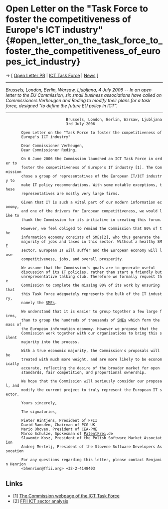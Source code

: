 # Open Letter on the \"Task Force to foster the competitiveness of Europe\'s ICT industry\" {#open_letter_on_the_task_force_to_foster_the_competitiveness_of_europes_ict_industry}

-\> \[ [ Open Letter PR](IctTaskForcePressRelease060704En "wikilink") \|
[ ICT Task Force](IctTaskForceEn "wikilink") \| [
News](SwpatcninoEn "wikilink") \]

------------------------------------------------------------------------

*Brussels, London, Berlin, Warsaw, Ljubljana, 4 July 2006 \-- In an open
letter to the EU Commission, six small business associations have called
on Commissioners Verheugen and Reding to modify their plans for a task
force, designed \"to define the future EU policy in ICT\".*

------------------------------------------------------------------------

`                           Brussels, London, Berlin, Warsaw, Ljubljana`\
`                           3rd July 2006`

`       Open Letter on the "Task Force to foster the competitiveness of`\
`       Europe's ICT industry"`

`       Dear Commissioner Verheugen,`\
`       Dear Commissioner Reding,`

`       On 6 June 2006 the Commission launched an ICT Task Force in order to`\
`       foster the competitiveness of Europe's IT industry [1]. The Commission`\
`       chose a group of representatives of the European IT/ICT industry to`\
`       make IT policy recommendations. With some notable exceptions, these`\
`       representatives are mostly very large firms.`

`       Given that IT is such a vital part of our modern information economy,`\
`       and one of the drivers for European competitiveness, we would like to`\
`       thank the Commission for its initiative in creating this forum.`

`       However, we feel obliged to remind the Commission that 80% of the`\
`       information economy consists of `[`SMEs`](SMEs "wikilink")`[2], who thus generate the`\
`       majority of jobs and taxes in this sector. Without a healthy SME`\
`       sector, European IT will suffer and the European economy will lose`\
`       competitiveness, jobs, and overall prosperity.`

`       We assume that the Commission's goals are to generate useful`\
`       discussion of its IT policies, rather than start a friendly but`\
`       unrepresentative talking club. Therefore we formally request the`\
`       Commission to complete the missing 80% of its work by ensuring that`\
`       this Task Force adequately represents the bulk of the IT industry,`\
`       namely the `[`SMEs`](SMEs "wikilink")`.`

`       We understand that it is easier to group together a few large firms,`\
`       than to group the hundreds of thousands of `[`SMEs`](SMEs "wikilink")` which form the mass of`\
`       the European information economy. However we propose that the`\
`       Commission work together with our organisations to bring this silent`\
`       majority into the process.`

`       With a true economic majority, the Commission's proposals will be`\
`       treated with much more weight, and are more likely to be economically`\
`       accurate, reflecting the desire of the broader market for open`\
`       standards, fair competition, and proportional ownership.`

`       We hope that the Commission will seriously consider our proposal, and`\
`       modify the current project to truly represent the European IT sector.`

`       Yours sincerely,`

`       The signatories,`

`       Pieter Hintjens, President of FFII`\
`       David Ramsden, Chairman of PCG UK`\
`       Mario Ohoven, President of CEA-PME`\
`       Marco Schulze, Spokesman of `[`PatentFrei`](PatentFrei "wikilink")`.de`\
`       Slawomir Kosz, President of the Polish Software Market Association`\
`       Andrej Mertelj, President of the Slovene Software Developers Assocation`

`       For any questions regarding this letter, please contact Benjamin Henrion`\
`       <bhenrion@ffii.org> +32-2-4148403`

## Links

-   \[1\] [The Commission webpage of the ICT Task
    Force](http://europa.eu/rapid/pressReleasesAction.do?reference=IP/06/731&format=HTML&aged=0=EN&guiLanguage=en "wikilink")
-   \[2\] [FFII ICT sector
    analysis](http://swpat.ffii.org/analysis/sektor/ "wikilink")
